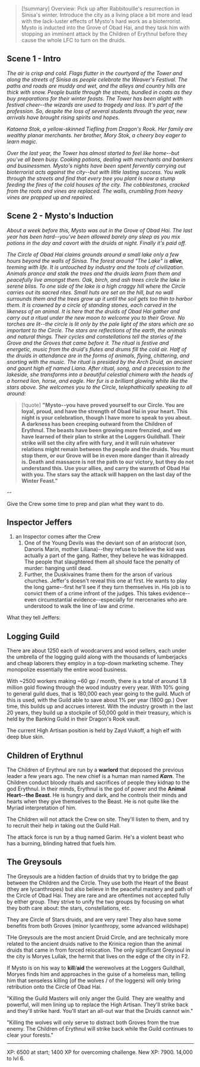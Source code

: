 
>[!summary] Overview:
>Pick up after Rabbitouille's resurrection in Sinisa's winter. Introduce the city as a living place a bit more and lead with the lack-luster effects of Mysto's hard work as a bioterrorist.
>Mysto is inducted into the Grove of Obad Hai, and they task him with stopping an imminent attack by the Children of Erythnul before they cause the whole LFC to turn on the druids.


## Scene 1 - Intro
*The air is crisp and cold. Flags flutter in the courtyard of the Tower and along the streets of Sinisa as people celebrate the Weaver's Festival. The paths and roads are muddy and wet, and the alleys and country hills are thick with snow. People bustle through the streets, bundled in coats as they buy preparations for their winter feasts. The Tower has been alight with festival cheer--the wizards are used to tragedy and loss. It's part of the profession. So, despite the loss of several students through the year, new arrivals have brought rising spirits and hopes.*

*Kataena Stok, a yellow-skinned Tiefling from Dragon's Rook. Her family are wealthy planar merchants.*
*her brother, Mory Stok, a cheery boy eager to learn magic.*

*Over the last year, the Tower has almost started to feel like home--but you've all been busy. Cooking potions, dealing with merchants and bankers and businessmen. Mysto's nights have been spent fervently carrying out bioterrorist acts against the city--but with little lasting success. You walk through the streets and find that every tree you plant is now a stump feeding the fires of the cold houses of the city. The cobblestones, cracked from the roots and vines are replaced. The walls, crumbling from heavy vines are propped up and repaired.*

## Scene 2 - Mysto's Induction

*About a week before this, Mysto was out in the Grove of Obad Hai. The last year has been hard--you've been allowed barely any sleep as you mix potions in the day and cavort with the druids at night. Finally it's paid off.*

*The Circle of Obad Hai claims grounds around a small lake only a few hours beyond the walls of Sinisa. The forest around "The Lake" is **alive**, teeming with life. It is untouched by industry and the tools of civilization. Animals prance and stalk the trees and the druids learn from them and peacefully live amongst them. Oak, birch, and ash trees circle the lake in serene bliss. To one side of the lake is a high craggy hill where the Circle carries out its sacred rites. Small huts are set on the hill, but no wall surrounds them and the trees grow up it until the soil gets too thin to harbor them. It is crowned by a circle of standing stones, each carved in the likeness of an animal. It is here that the druids of Obad Hai gather and carry out a ritual under the new moon to welcome you to their Grove. No torches are lit--the circle is lit only by the pale light of the stars which are so important to the Circle. The stars are reflections of the earth, the animals and natural things. Their cycles and constellations tell the stories of the Grove and the Groves that came before it. The ritual is festive and energetic, music from the druid's flutes and drums fill the cold air. Half of the druids in attendance are in the forms of animals, flying, chittering, and snorting with the music. The ritual is presided by the Arch Druid, an ancient and gaunt high elf named Liana. After ritual, song, and a precession to the lakeside, she transforms into a beautiful celestial chimera with the heads of a horned lion, horse, and eagle. Her fur is a brilliant glowing white like the stars above. She welcomes you to the Circle, telephathically speaking to all around:*

>[!quote] 
>**"Mysto--you have proved yourself to our Circle. You are loyal, proud, and have the strength of Obad Hai in your heart. This night is your celebration, though I have more to speak to you about. A darkness has been creeping outward from the Children of Erythnul. The beasts have been growing more frenzied, and we have learned of their plan to strike at the Loggers Guildhall. Their strike will set the city afire with fury, and it will ruin whatever relations might remain between the people and the druids. You must stop them, or our Grove will be in even more danger than it already is. Death and massacre is not the path to our victory, but they do not understand this. Use your allies, and carry the warmth of Obad Hai with you. The stars say the attack will happen on the last day of the Winter Feast."**

--

Give the Crew some time to prep and plan what they want to do.

## Inspector Jeffers

1. an Inspector comes after the Crew
	1. One of the Young Devils was the deviant son of an aristocrat (son, Danoris Marin, mother Liliana)--they refuse to believe the kid was actually a part of the gang. Rather, they believe he was kidnapped. The people that slaughtered them all should face the penalty of murder: hanging until dead.
	2. Further, the Duskivaines frame them for the arson of various churches. Jeffer's doesn't reveal this one at first. He wants to play the long game--first he'll see if they turn themselves in. His job is to convict them of a crime infront of the judges. This takes evidence--even circumstantial evidence--especially for mercenaries who are understood to walk the line of law and crime.


What they tell Jeffers: 

## Logging Guild

There are about 1250 each of woodcarvers and wood sellers, each under the umbrella of the logging guild along with the thousands of lumberjacks and cheap laborers they employ in a top-down marketing scheme. They monopolize essentially the entire wood business.

With ~2500 workers making ~60 gp / month, there is a total of around 1.8 million gold flowing through the wood industry every year. With 10% going to general guild dues, that is 180,000 each year going to the guild. Much of this is used, with the Guild able to save about 1% per year (1800 gp.) Over time, this builds up and accrues interest. With the industry growth in the last 20 years, they build up a stockpile of 50,000 gold in their treasury, which is held by the Banking Guild in their Dragon's Rook vault.

The current High Artisan position is held by Zayd Vukoff, a high elf with deep blue skin.

## Children of Erythnul

The Children of Erythnul are run by a **warlord** that deposed the previous leader a few years ago. The new chief is a human man named ***Karn***. The Children conduct bloody rituals and sacrifices of people they kidnap to the god Erythnul. In their minds, Erythnul is the god of power and the **Animal Heart--the Beast**. He is hungry and dark, and he controls their minds and hearts when they give themselves to the Beast. He is not quite like the Myriad interpretation of him.

The Children will not attack the Crew on site. They'll listen to them, and try to recruit their help in taking out the Guild Hall.

The attack force is run by a thug named Garim. He's a violent beast who has a burning, blinding hatred that fuels him.

## The Greysouls

The Greysouls are a hidden faction of druids that try to bridge the gap between the Children and the Circle. They use both the Heart of the Beast (they are lycanthropes) but also believe in the peaceful mastery and path of the Circle of Obad Hai. They are rare and are oftentimes not accepted fully by either group. They strive to unify the two groups by focusing on what they both care about: the stars, constellations, etc.

They are Circle of Stars druids, and are very rare! They also have some benefits from both Groves (minor lycanthropy, some advanced wildshape)

THe Greysouls are the most ancient Druid Circle, and are technically more related to the ancient druids native to the Krinica region than the animal druids that came in from forced relocation. The only significant Greysoul in the city is Moryes Lullak, the hermit that lives on the edge of the city in F2.

If Mysto is on his way to **kill**/**aid** the werewolves at the Loggers Guildhall, Moryes finds him and approaches in the guise of a homeless man, telling him that senseless killing (of the wolves / of the loggers) will only bring retribution onto the Circle of Obad Hai.

"Killing the Guild Masters will only anger the Guild. They are wealthy and powerful, will men lining up to replace the High Artisan. They'll strike back and they'll strike hard. You'll start an all-out war that the Druids cannot win."

"Killing the wolves will only serve to distract both Groves from the true enemy. The Children of Erythnul will strike back while the Guild continues to clear your forests."



---
XP: 6500 at start; 1400 XP for overcoming challenge.
New XP: 7900. 14,000 to lvl 6.
